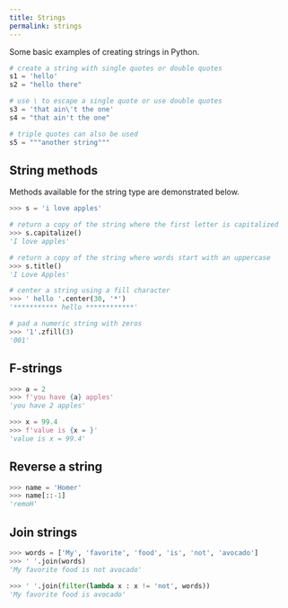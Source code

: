 ```yaml
---
title: Strings
permalink: strings
---
```


Some basic examples of creating strings in Python.

```python
# create a string with single quotes or double quotes
s1 = 'hello'
s2 = "hello there"

# use \ to escape a single quote or use double quotes
s3 = 'that ain\'t the one'
s4 = "that ain't the one"

# triple quotes can also be used
s5 = """another string"""
```

## String methods

Methods available for the string type are demonstrated below.

```python
>>> s = 'i love apples'

# return a copy of the string where the first letter is capitalized
>>> s.capitalize()
'I love apples'

# return a copy of the string where words start with an uppercase
>>> s.title()
'I Love Apples'

# center a string using a fill character
>>> ' hello '.center(30, '*')
'*********** hello ************'

# pad a numeric string with zeros
>>> '1'.zfill(3)
'001'
```

## F-strings

```python
>>> a = 2
>>> f'you have {a} apples'
'you have 2 apples'

>>> x = 99.4
>>> f'value is {x = }'
'value is x = 99.4'
```

## Reverse a string

```python
>>> name = 'Homer'
>>> name[::-1]
'remoH'
```

## Join strings

```python
>>> words = ['My', 'favorite', 'food', 'is', 'not', 'avocado']
>>> ' '.join(words)
'My favorite food is not avocado'

>>> ' '.join(filter(lambda x : x != 'not', words))
'My favorite food is avocado'
```

